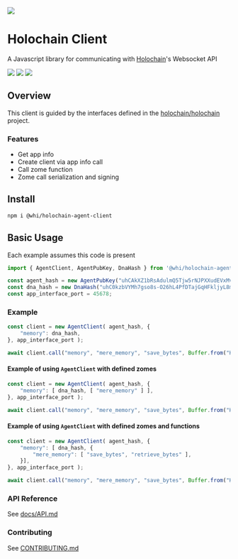[![](https://img.shields.io/npm/v/@whi/holochain-agent-client/latest?style=flat-square)](http://npmjs.com/package/@whi/holochain-agent-client)

# Holochain Client
A Javascript library for communicating with [Holochain](https://holochain.org)'s Websocket API

[![](https://img.shields.io/github/issues-raw/mjbrisebois/holochain-agent-client-js?style=flat-square)](https://github.com/mjbrisebois/holochain-agent-client-js/issues)
[![](https://img.shields.io/github/issues-closed-raw/mjbrisebois/holochain-agent-client-js?style=flat-square)](https://github.com/mjbrisebois/holochain-agent-client-js/issues?q=is%3Aissue+is%3Aclosed)
[![](https://img.shields.io/github/issues-pr-raw/mjbrisebois/holochain-agent-client-js?style=flat-square)](https://github.com/mjbrisebois/holochain-agent-client-js/pulls)


## Overview
This client is guided by the interfaces defined in the
[holochain/holochain](https://github.com/holochain/holochain) project.

### Features

- Get app info
- Create client via app info call
- Call zome function
- Zome call serialization and signing

## Install

```bash
npm i @whi/holochain-agent-client
```

## Basic Usage

Each example assumes this code is present
```javascript
import { AgentClient, AgentPubKey, DnaHash } from '@whi/holochain-agent-client';

const agent_hash = new AgentPubKey("uhCAkXZ1bRsAdulmQ5Tjw5rNJPXXudEVxMvhqEMPZtCyyoeyY68rH");
const dna_hash = new DnaHash("uhC0kzbVYMh7gso8s-O26hL4PfDTajGqHFkljyL8mdtokzoL-gRdd");
const app_interface_port = 45678;
```

### Example

```javascript
const client = new AgentClient( agent_hash, {
    "memory": dna_hash,
}, app_interface_port );

await client.call("memory", "mere_memory", "save_bytes", Buffer.from("Hello World") );
```

#### Example of using `AgentClient` with defined zomes

```javascript
const client = new AgentClient( agent_hash, {
    "memory": [ dna_hash, [ "mere_memory" ] ],
}, app_interface_port );

await client.call("memory", "mere_memory", "save_bytes", Buffer.from("Hello World") );
```

#### Example of using `AgentClient` with defined zomes and functions

```javascript
const client = new AgentClient( agent_hash, {
    "memory": [ dna_hash, {
        "mere_memory": [ "save_bytes", "retrieve_bytes" ],
    }],
}, app_interface_port );

await client.call("memory", "mere_memory", "save_bytes", Buffer.from("Hello World") );
```


### API Reference

See [docs/API.md](docs/API.md)

### Contributing

See [CONTRIBUTING.md](CONTRIBUTING.md)
